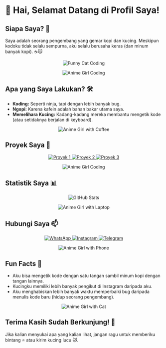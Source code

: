# 👋 Hai, Selamat Datang di Profil Saya!

## Siapa Saya? 🤔
Saya adalah seorang pengembang yang gemar kopi dan kucing. Meskipun kodoku tidak selalu sempurna, aku selalu berusaha keras (dan minum banyak kopi). ☕🐱

<p align="center">
  <img src="https://media.giphy.com/media/JIX9t2j0ZTN9S/giphy.gif" alt="Funny Cat Coding">
</p>

<p align="center">
  <img src="https://i.imgur.com/GsqtVP6.jpg" alt="Anime Girl Coding">
</p>

## Apa yang Saya Lakukan? 🛠️
- **Koding:** Seperti ninja, tapi dengan lebih banyak bug.
- **Ngopi:** Karena kafein adalah bahan bakar utama saya.
- **Memelihara Kucing:** Kadang-kadang mereka membantu mengetik kode (atau setidaknya berjalan di keyboard).

<p align="center">
  <img src="https://i.imgur.com/gOrwR3U.jpg" alt="Anime Girl with Coffee">
</p>

## Proyek Saya 🧩
<p align="center">
  <a href="https://github.com/yourusername/yourrepository1">
    <img src="https://img.shields.io/badge/Proyek_1-Informasi_Badge_1-<badge_color>?style=flat-square&logo=github" alt="Proyek 1">
  </a>
  <a href="https://github.com/yourusername/yourrepository2">
    <img src="https://img.shields.io/badge/Proyek_2-Informasi_Badge_2-<badge_color>?style=flat-square&logo=github" alt="Proyek 2">
  </a>
  <a href="https://github.com/yourusername/yourrepository3">
    <img src="https://img.shields.io/badge/Proyek_3-Informasi_Badge_3-<badge_color>?style=flat-square&logo=github" alt="Proyek 3">
  </a>
</p>

<p align="center">
  <img src="https://i.imgur.com/8n0n4u8.jpg" alt="Anime Girl Coding">
</p>

## Statistik Saya 📊
<p align="center">
  <img src="https://github-readme-stats.vercel.app/api?username=yourusername&show_icons=true&theme=radical" alt="GitHub Stats">
</p>

<p align="center">
  <img src="https://i.imgur.com/Wr3ZfPM.jpg" alt="Anime Girl with Laptop">
</p>

## Hubungi Saya 📫
<p align="center">
  <a href="https://wa.me/yourwhatsappnumber">
    <img src="https://img.shields.io/badge/WhatsApp-25D366?style=flat-square&logo=whatsapp&logoColor=white" alt="WhatsApp">
  </a>
  <a href="https://instagram.com/yourinstagram">
    <img src="https://img.shields.io/badge/Instagram-E4405F?style=flat-square&logo=instagram&logoColor=white" alt="Instagram">
  </a>
  <a href="https://t.me/yourtelegram">
    <img src="https://img.shields.io/badge/Telegram-2CA5E0?style=flat-square&logo=telegram&logoColor=white" alt="Telegram">
  </a>
</p>

<p align="center">
  <img src="https://i.imgur.com/vJ4kKhR.jpg" alt="Anime Girl with Phone">
</p>

## Fun Facts 🥳
- Aku bisa mengetik kode dengan satu tangan sambil minum kopi dengan tangan lainnya.
- Kucingku memiliki lebih banyak pengikut di Instagram daripada aku.
- Aku menghabiskan lebih banyak waktu memperbaiki bug daripada menulis kode baru (hidup seorang pengembang).

<p align="center">
  <img src="https://i.imgur.com/zz5lnVM.jpg" alt="Anime Girl with Cat">
</p>

## Terima Kasih Sudah Berkunjung! 🙌
Jika kalian menyukai apa yang kalian lihat, jangan ragu untuk memberiku bintang ⭐ atau kirim kucing lucu 🐱.
